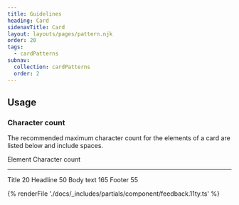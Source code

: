 ```yaml
---
title: Guidelines
heading: Card
sidenavTitle: Card
layout: layouts/pages/pattern.njk
order: 20
tags:
  - cardPatterns
subnav:
  collection: cardPatterns
  order: 2
---
```


<script type="module" data-helmet>
  import '@rhds/elements/rh-accordion/rh-accordion.js';
  import '@rhds/elements/rh-avatar/rh-avatar.js';
  import '@rhds/elements/rh-card/rh-card.js';
  import '@rhds/elements/rh-cta/rh-cta.js';
  import '@rhds/elements/rh-surface/rh-surface.js';
  import '@rhds/elements/lib/elements/rh-context-picker/rh-context-picker.js';
</script>

<link rel="stylesheet"
      data-helmet
      href="/assets/packages/@rhds/elements/elements/rh-table/rh-table-lightdom.css">

<link rel="stylesheet"
      data-helmet
      href="/styles/samp.css">

## Usage

### Character count

The recommended maximum character count for the elements of a card are listed 
below and include spaces.

<rh-table>

  Element     Character count
  ----------- -----------------
  Title       20
  Headline    50
  Body text   165
  Footer      55

</rh-table>

{% renderFile './docs/_includes/partials/component/feedback.11ty.ts' %}
